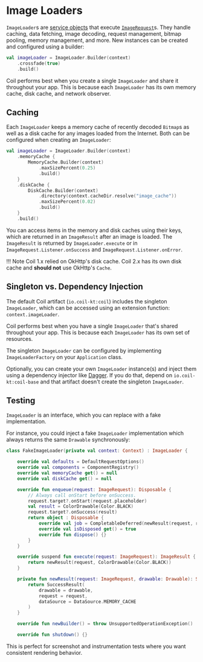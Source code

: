 # Image Loaders

`ImageLoader`s are [service objects](https://publicobject.com/2019/06/10/value-objects-service-objects-and-glue/) that execute [`ImageRequest`](image_requests.md)s. They handle caching, data fetching, image decoding, request management, bitmap pooling, memory management, and more. New instances can be created and configured using a builder:

```kotlin
val imageLoader = ImageLoader.Builder(context)
    .crossfade(true)
    .build()
```

Coil performs best when you create a single `ImageLoader` and share it throughout your app. This is because each `ImageLoader` has its own memory cache, disk cache, and network observer.

## Caching

Each `ImageLoader` keeps a memory cache of recently decoded `Bitmap`s as well as a disk cache for any images loaded from the Internet. Both can be configured when creating an `ImageLoader`:

```kotlin
val imageLoader = ImageLoader.Builder(context)
    .memoryCache {
        MemoryCache.Builder(context)
            .maxSizePercent(0.25)
            .build()
    }
    .diskCache {
        DiskCache.Builder(context)
            .directory(context.cacheDir.resolve("image_cache"))
            .maxSizePercent(0.02)
            .build()
    }
    .build()
```

You can access items in the memory and disk caches using their keys, which are returned in an `ImageResult` after an image is loaded. The `ImageResult` is returned by `ImageLoader.execute` or in `ImageRequest.Listener.onSuccess` and `ImageRequest.Listener.onError`.

!!! Note
    Coil 1.x relied on OkHttp's disk cache. Coil 2.x has its own disk cache and **should not** use OkHttp's `Cache`.

## Singleton vs. Dependency Injection

The default Coil artifact (`io.coil-kt:coil`) includes the singleton `ImageLoader`, which can be accessed using an extension function: `context.imageLoader`.

Coil performs best when you have a single `ImageLoader` that's shared throughout your app. This is because each `ImageLoader` has its own set of resources.

The singleton `ImageLoader` can be configured by implementing `ImageLoaderFactory` on your `Application` class.

Optionally, you can create your own `ImageLoader` instance(s) and inject them using a dependency injector like [Dagger](https://github.com/google/dagger). If you do that, depend on `io.coil-kt:coil-base` and that artifact doesn't create the singleton `ImageLoader`.

## Testing

`ImageLoader` is an interface, which you can replace with a fake implementation.

For instance, you could inject a fake `ImageLoader` implementation which always returns the same `Drawable` synchronously:

```kotlin
class FakeImageLoader(private val context: Context) : ImageLoader {

    override val defaults = DefaultRequestOptions()
    override val components = ComponentRegistry()
    override val memoryCache get() = null
    override val diskCache get() = null

    override fun enqueue(request: ImageRequest): Disposable {
        // Always call onStart before onSuccess.
        request.target?.onStart(request.placeholder)
        val result = ColorDrawable(Color.BLACK)
        request.target?.onSuccess(result)
        return object : Disposable {
            override val job = CompletableDeferred(newResult(request, result))
            override val isDisposed get() = true
            override fun dispose() {}
        }
    }

    override suspend fun execute(request: ImageRequest): ImageResult {
        return newResult(request, ColorDrawable(Color.BLACK))
    }

    private fun newResult(request: ImageRequest, drawable: Drawable): SuccessResult {
        return SuccessResult(
            drawable = drawable,
            request = request,
            dataSource = DataSource.MEMORY_CACHE
        )
    }

    override fun newBuilder() = throw UnsupportedOperationException()

    override fun shutdown() {}
```

This is perfect for screenshot and instrumentation tests where you want consistent rendering behavior.
